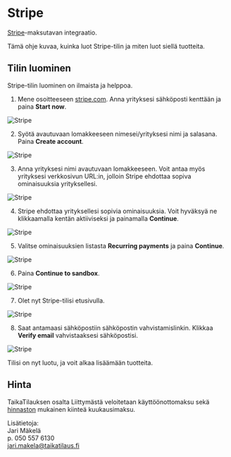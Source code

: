 ---
---

# Stripe

[Stripe](https://www.stripe.com/)-maksutavan integraatio. 

Tämä ohje kuvaa, kuinka luot Stripe-tilin ja miten luot siellä tuotteita.

## Tilin luominen

Stripe-tilin luominen on ilmaista ja helppoa.

1. Mene osoitteeseen [stripe.com](https://www.stripe.com/). Anna yrityksesi sähköposti kenttään ja paina **Start now**.

![Stripe](/img/ohjeet/stripe.png)

2. Syötä avautuvaan lomakkeeseen nimesei/yrityksesi nimi ja salasana. Paina **Create account**.

![Stripe](/img/ohjeet/stripe2.png)

3. Anna yrityksesi nimi avautuvaan lomakkeeseen. Voit antaa myös yrityksesi verkkosivun URL:in, jolloin Stripe ehdottaa sopiva ominaisuuksia yrityksellesi.

![Stripe](/img/ohjeet/stripe3.png)

4. Stripe ehdottaa yrityksellesi sopivia ominaisuuksia. Voit hyväksyä ne klikkaamalla kentän aktiiviseksi ja painamalla **Continue**.

![Stripe](/img/ohjeet/stripe4.png)

5. Valitse ominaisuuksien listasta **Recurring payments** ja paina **Continue**.

![Stripe](/img/ohjeet/stripe5.png)

6. Paina **Continue to sandbox**.

![Stripe](/img/ohjeet/stripe6.png)

7. Olet nyt Stripe-tilisi etusivulla.

![Stripe](/img/ohjeet/stripe7.png)

8. Saat antamaasi sähköpostiin sähköpostin vahvistamislinkin. Klikkaa **Verify email** vahvistaaksesi sähköpostisi.

![Stripe](/img/ohjeet/stripe8.png)

Tilisi on nyt luotu, ja voit alkaa lisäämään tuotteita.

<!-- ## Tuotteiden lisääminen

## Yrityksen vahvistaminen
 -->
## Hinta

TaikaTilauksen osalta Liittymästä veloitetaan käyttöönottomaksu sekä [hinnaston](https://www.taikatilaus.fi/hinnasto) mukainen kiinteä kuukausimaksu. 

Lisätietoja:   
Jari Mäkelä  
p. 050 557 6130  
jari.makela@taikatilaus.fi
